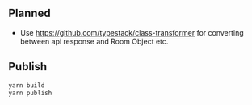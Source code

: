 ## Planned

- Use https://github.com/typestack/class-transformer for converting between api response and Room Object etc.


## Publish

```sh
yarn build
yarn publish
```
